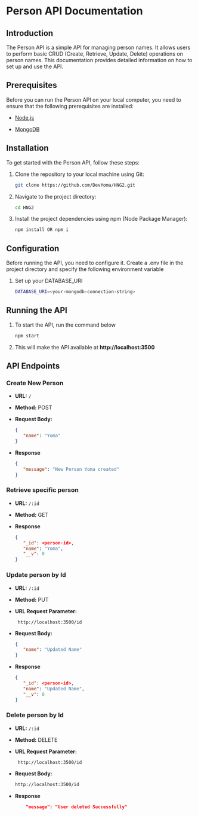 # Person API Documentation

## Introduction

The Person API is a simple API for managing person names. It allows users to perform basic CRUD (Create, Retrieve, Update, Delete) operations on person names. This documentation provides detailed information on how to set up and use the API.

## Prerequisites

Before you can run the Person API on your local computer, you need to ensure that the following prerequisites are installed:

- [Node.js](https://nodejs.org/)

- [MongoDB](https://www.mongodb.com/)

## Installation

To get started with the Person API, follow these steps:

1. Clone the repository to your local machine using Git:

   ```bash
   git clone https://github.com/DevYoma/HNG2.git

2. Navigate to the project directory:

   ```bash
   cd HNG2

3. Install the project dependencies using npm (Node Package Manager):

   ```bash
   npm install OR npm i 

## Configuration

Before running the API, you need to configure it. Create a .env file in the project directory and specify the following environment variable

1. Set up your DATABASE_URI
   
    ```bash
    DATABASE_URI=<your-mongodb-connection-string> 

## Running the API
1. To start the API, run the command below

   ```bash
   npm start

2. This will make the API available at **http://localhost:3500**


## API Endpoints
### Create New Person

- **URL:** `/`
- **Method:** POST
- **Request Body:**

   ```json
   {
      "name": "Yoma"
   }
   ```
- **Response**
   ```json
   {
      "message": "New Person Yoma created"
   }
   ```

### Retrieve specific person

- **URL:** `/:id`
- **Method:** GET

- **Response**
   ```json
   {
      "_id": <person-id>,
      "name": "Yoma",
      "__v": 0
   }
   ```

### Update person by Id

- **URL:** `/:id`
- **Method:** PUT
- **URL Request Parameter:**
  ```react
   http://localhost:3500/id
  ```
- **Request Body:**

   ```json
   {
      "name": "Updated Name"
   }
   ```

- **Response**
   ```json
   {
      "_id": <person-id>,
      "name": "Updated Name",
      "__v": 0
   }
   ```

### Delete person by Id

- **URL:** `/:id`
- **Method:** DELETE
- **URL Request Parameter:**
  ```react
   http://localhost:3500/id
  ```
- **Request Body:**

   ```bash
   http://localhost:3500/id
   ```

- **Response**
   ```json
       "message": "User deleted Successfully"
   ```